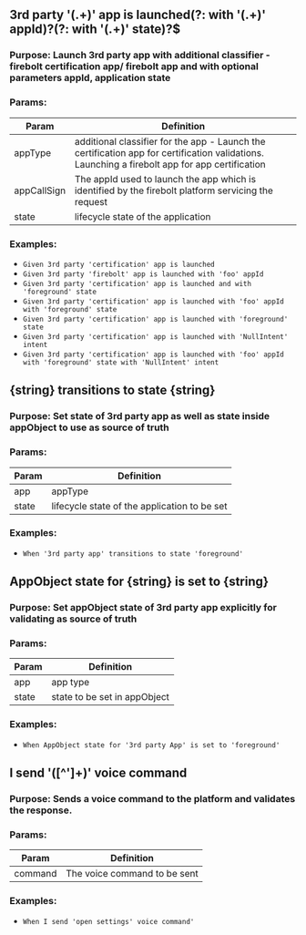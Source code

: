 ## 3rd party '(.+)' app is launched(?: with '(.+)' appId)?(?: with '(.+)' state)?$

### Purpose: Launch 3rd party app with additional classifier - firebolt certification app/ firebolt app and with optional parameters appId, application state

### Params:
| Param | Definition|
| --- | --- |
| appType | additional classifier for the app - Launch the certification app for certification validations. Launching a firebolt app for app certification |
| appCallSign | The appId used to launch the app which is identified by the firebolt platform servicing the request |
| state | lifecycle state of the application |

### Examples:
 * `Given 3rd party 'certification' app is launched`
 * `Given 3rd party 'firebolt' app is launched with 'foo' appId`
 * `Given 3rd party 'certification' app is launched and with 'foreground' state`
 * `Given 3rd party 'certification' app is launched with 'foo' appId with 'foreground' state`
 * `Given 3rd party 'certification' app is launched with 'foreground' state`
 * `Given 3rd party 'certification' app is launched with 'NullIntent' intent`
 * `Given 3rd party 'certification' app is launched with 'foo' appId with 'foreground' state with 'NullIntent' intent`

## {string} transitions to state {string}
### Purpose: Set state of 3rd party app as well as state inside appObject to use as source of truth

### Params:
| Param | Definition|
| --- | --- |
| app | appType |
| state | lifecycle state of the application to be set |

### Examples:
 * `When '3rd party app' transitions to state 'foreground'`
 
## AppObject state for {string} is set to {string}

### Purpose: Set appObject state of 3rd party app explicitly for validating as source of truth

### Params:
| Param | Definition|
| --- | --- |
| app | app type |
| state | state to be set in appObject |

### Examples:
 * `When AppObject state for '3rd party App' is set to 'foreground'`
  
## I send '([^']+)' voice command

### Purpose: Sends a voice command to the platform and validates the response.

### Params:
| Param | Definition|
| --- | --- |
| command | The voice command to be sent |

### Examples:
 * `When I send 'open settings' voice command'`